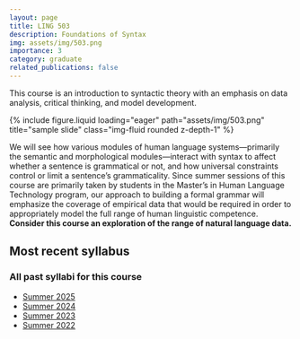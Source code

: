 ```yaml
---
layout: page
title: LING 503
description: Foundations of Syntax
img: assets/img/503.png
importance: 3
category: graduate
related_publications: false
---
```


This course is an introduction to syntactic theory with an emphasis on data analysis, critical thinking, and model development.

<div class="row justify-content-sm-center">
    <div class="col-sm mt-3 mt-md-0">
        {% include figure.liquid loading="eager" path="assets/img/503.png" title="sample slide" class="img-fluid rounded z-depth-1" %}
    </div>
</div>

We will see how various modules of human language systems—primarily the semantic and
morphological modules—interact with syntax to affect whether a sentence is grammatical
or not, and how universal constraints control or limit a sentence’s grammaticality. Since
summer sessions of this course are primarily taken by students in the Master’s in Human
Language Technology program, our approach to building a formal grammar will emphasize
the coverage of empirical data that would be required in order to appropriately model the
full range of human linguistic competence. **Consider this course an exploration of the
range of natural language data.**

## Most recent syllabus

<div class="row justify-content-sm-center">
  <div class="col-sm mt-3 mt-md-0">
    <object data="/assets/pdf/LING503-2025Sum-Jackson.pdf" type='application/pdf' width="100%" height="800">
    </object>
  </div>
</div>

### All past syllabi for this course

- [Summer 2025](/assets/pdf/LING503-2025Sum-Jackson.pdf)
- [Summer 2024](/assets/pdf/LING503-2024Sum-Jackson.pdf)
- [Summer 2023](/assets/pdf/LING503-2023Sum-Jackson.pdf)
- [Summer 2022](/assets/pdf/LING503-2022Sum-Jackson.pdf)
